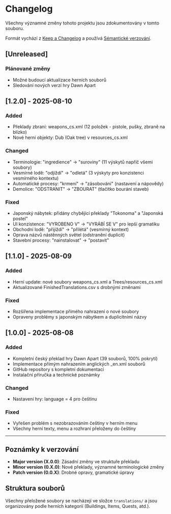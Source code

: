 # Changelog

Všechny významné změny tohoto projektu jsou zdokumentovány v tomto souboru.

Formát vychází z [Keep a Changelog](https://keepachangelog.com/cs/1.0.0/) a používá [Sémantické verzování](https://semver.org/lang/cs/).

## [Unreleased]
### Plánované změny
- Možné budoucí aktualizace herních souborů
- Sledování nových verzí hry Dawn Apart

## [1.2.0] - 2025-08-10
### Added
- Překlady zbraní: weapons_cs.xml (12 položek - pistole, pušky, zbraně na blízko)
- Nové herní objekty: Dub (Oak tree) v resources_cs.xml

### Changed
- Terminologie: "ingredience" → "suroviny" (11 výskytů napříč všemi soubory)
- Vesmírné lodě: "odjíždí" → "odletá" (3 výskyty pro konzistenci vesmírného kontextu)
- Automatické procesy: "krmení" → "zásobování" (nastavení a nápovědy)
- Demolice: "ODSTRANIT" → "ZBOURAT" (tlačítko bourání staveb)

### Fixed
- Japonský nábytek: přidány chybějící překlady "Tokonoma" a "Japonská postel"
- UI konzistence: "VYROBENO V" → "VYRÁBÍ SE V" pro lepší gramatiku
- Obchodní lodě: "přijíždí" → "přilétá" (vesmírný kontext)
- Oprava názvů nástěnných světel (odstranění duplicit)
- Stavební procesy: "nainstalovat" → "postavit"

## [1.1.0] - 2025-08-09
### Added
- Herní update: nové soubory weapons_cs.xml a Trees/resources_cs.xml
- Aktualizované FinishedTranslations.csv s drobnými změnami

### Fixed
- Rozšířena implementace přímého nahrazení o nové soubory
- Opraveny problémy s japonským nábytkem a duplicitními názvy

## [1.0.0] - 2025-08-08
### Added
- Kompletní český překlad hry Dawn Apart (39 souborů, 100% pokrytí)
- Implementace přímým nahrazením anglických _en.xml souborů
- GitHub repository s kompletní dokumentací
- Instalační příručka a technické poznámky

### Changed
- Nastavení hry: language = 4 pro češtinu

### Fixed
- Vyřešen problém s nezobrazováním češtiny v herním menu
- Všechny herní texty, menu a rozhraní přeloženy do češtiny

---

## Poznámky k verzování
- **Major version (X.0.0)**: Zásadní změny ve struktuře překladu
- **Minor version (0.X.0)**: Nové překlady, významné terminologické změny
- **Patch version (0.0.X)**: Drobné opravy, gramatické úpravy

## Struktura souborů
Všechny přeložené soubory se nacházejí ve složce `translations/` a jsou organizovány podle herních kategorií (Buildings, Items, Quests, atd.).